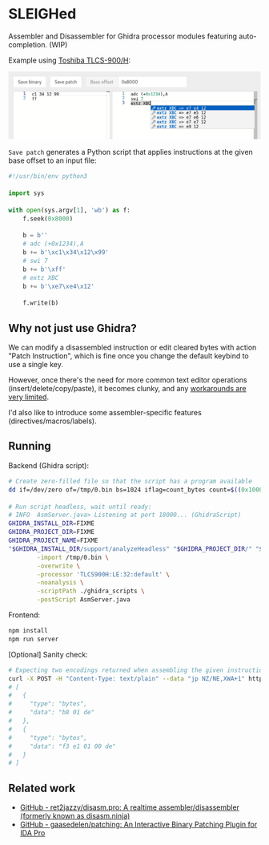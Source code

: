 # SLEIGHed

Assembler and Disassembler for Ghidra processor modules featuring auto-completion. (WIP)

Example using [Toshiba TLCS-900/H](https://github.com/nevesnunes/ghidra-tlcs900h):

![](./example.png)

`Save patch` generates a Python script that applies instructions at the given base offset to an input file:

```python
#!/usr/bin/env python3

import sys

with open(sys.argv[1], 'wb') as f:
    f.seek(0x8000)

    b = b''
    # adc (+0x1234),A
    b += b'\xc1\x34\x12\x99'
    # swi 7
    b += b'\xff'
    # extz XBC
    b += b'\xe7\xe4\x12'

    f.write(b)
```

## Why not just use Ghidra?

We can modify a disassembled instruction or edit cleared bytes with action "Patch Instruction", which is fine once you change the default keybind to use a single key.

However, once there's the need for more common text editor operations (insert/delete/copy/paste), it becomes clunky, and any [workarounds are very limited](https://gist.github.com/murachue/5d39a614d1803d7d327bee95d81f495b).

I'd also like to introduce some assembler-specific features (directives/macros/labels).

## Running

Backend (Ghidra script):

```sh
# Create zero-filled file so that the script has a program available
dd if=/dev/zero of=/tmp/0.bin bs=1024 iflag=count_bytes count=$((0x10000))

# Run script headless, wait until ready:
# INFO  AsmServer.java> Listening at port 18000... (GhidraScript)
GHIDRA_INSTALL_DIR=FIXME
GHIDRA_PROJECT_DIR=FIXME
GHIDRA_PROJECT_NAME=FIXME
"$GHIDRA_INSTALL_DIR/support/analyzeHeadless" "$GHIDRA_PROJECT_DIR/" "$GHIDRA_PROJECT_NAME/_headless" \
        -import /tmp/0.bin \
        -overwrite \
        -processor 'TLCS900H:LE:32:default' \
        -noanalysis \
        -scriptPath ./ghidra_scripts \
        -postScript AsmServer.java
```

Frontend:

```sh
npm install
npm run server
```

[Optional] Sanity check:

```sh
# Expecting two encodings returned when assembling the given instruction
curl -X POST -H "Content-Type: text/plain" --data "jp NZ/NE,XWA+1" http://localhost:18000/assemble | jq .
# [
#   {
#     "type": "bytes",
#     "data": "b8 01 de"
#   },
#   {
#     "type": "bytes",
#     "data": "f3 e1 01 00 de"
#   }
# ]
```

## Related work

- [GitHub \- ret2jazzy/disasm\.pro: A realtime assembler/disassembler \(formerly known as disasm\.ninja\)](https://github.com/ret2jazzy/disasm.pro)
- [GitHub \- gaasedelen/patching: An Interactive Binary Patching Plugin for IDA Pro](https://github.com/gaasedelen/patching)
